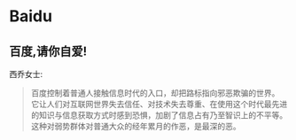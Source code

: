 # Baidu
## 百度,请你自爱!




西乔女士:
> 百度控制着普通人接触信息时代的入口，却把路标指向邪恶欺骗的世界。
> 它让人们对互联网世界失去信任、对技术失去尊重、在使用这个时代最先进的知识与信息获取方式时感到恐惧，加剧了信息占有乃至智识上的不平等。
> 这种对弱势群体对普通大众的经年累月的作恶，是最深的恶。
